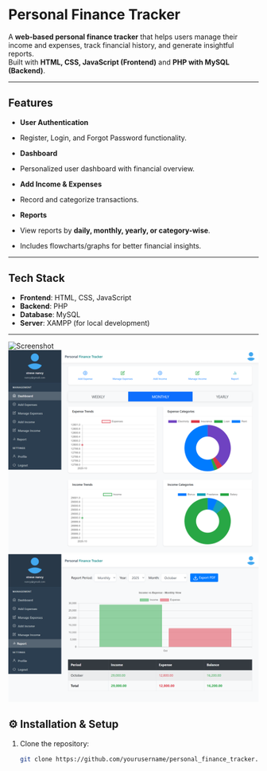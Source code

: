 #  Personal Finance Tracker

A **web-based personal finance tracker** that helps users manage their income and expenses, track financial history, and generate insightful reports.  
Built with **HTML, CSS, JavaScript (Frontend)** and **PHP with MySQL (Backend)**.

---

##  Features
-  **User Authentication**  
  - Register, Login, and Forgot Password functionality.
  
-  **Dashboard**  
  - Personalized user dashboard with financial overview.
  
-  **Add Income & Expenses**  
  - Record and categorize transactions.
  
-  **Reports**  
  - View reports by **daily, monthly, yearly, or category-wise**.
  - Includes flowcharts/graphs for better financial insights.
  
---

##  Tech Stack
- **Frontend**: HTML, CSS, JavaScript  
- **Backend**: PHP  
- **Database**: MySQL  
- **Server**: XAMPP (for local development)  

---
  ![Screenshot](screenshot/home_page.png)
   ![Screenshot](screenshot/dashboard.png)
   ![Screenshot](screenshot/report_page.png)
## ⚙️ Installation & Setup
1. Clone the repository:
   ```bash
   git clone https://github.com/yourusername/personal_finance_tracker.git
   
